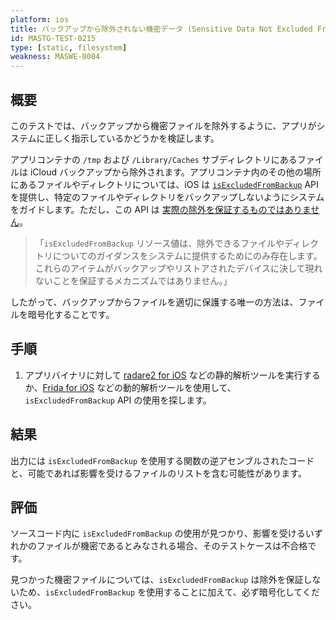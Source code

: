 ```yaml
---
platform: ios
title: バックアップから除外されない機密データ (Sensitive Data Not Excluded From Backup)
id: MASTG-TEST-0215
type: [static, filesystem]
weakness: MASWE-0004
---
```


## 概要

このテストでは、バックアップから機密ファイルを除外するように、アプリがシステムに正しく指示しているかどうかを検証します。

アプリコンテナの `/tmp` および `/Library/Caches` サブディレクトリにあるファイルは iCloud バックアップから除外されます。アプリコンテナ内のその他の場所にあるファイルやディレクトリについては、iOS は [`isExcludedFromBackup`](https://developer.apple.com/documentation/foundation/urlresourcevalues/1780002-isexcludedfrombackup) API を提供し、特定のファイルやディレクトリをバックアップしないようにシステムをガイドします。ただし、この API は [実際の除外を保証するものではありません](https://developer.apple.com/documentation/foundation/optimizing_your_app_s_data_for_icloud_backup/#3928527)。

> 「`isExcludedFromBackup` リソース値は、除外できるファイルやディレクトリについてのガイダンスをシステムに提供するためにのみ存在します。これらのアイテムがバックアップやリストアされたデバイスに決して現れないことを保証するメカニズムではありません。」

したがって、バックアップからファイルを適切に保護する唯一の方法は、ファイルを暗号化することです。

## 手順

1. アプリバイナリに対して [radare2 for iOS](../../../tools/ios/MASTG-TOOL-0073.md) などの静的解析ツールを実行するか、[Frida for iOS](../../../tools/ios/MASTG-TOOL-0039.md) などの動的解析ツールを使用して、`isExcludedFromBackup` API の使用を探します。

## 結果

出力には `isExcludedFromBackup` を使用する関数の逆アセンブルされたコードと、可能であれば影響を受けるファイルのリストを含む可能性があります。

## 評価

ソースコード内に `isExcludedFromBackup` の使用が見つかり、影響を受けるいずれかのファイルが機密であるとみなされる場合、そのテストケースは不合格です。

見つかった機密ファイルについては、`isExcludedFromBackup` は除外を保証しないため、`isExcludedFromBackup` を使用することに加えて、必ず暗号化してください。
